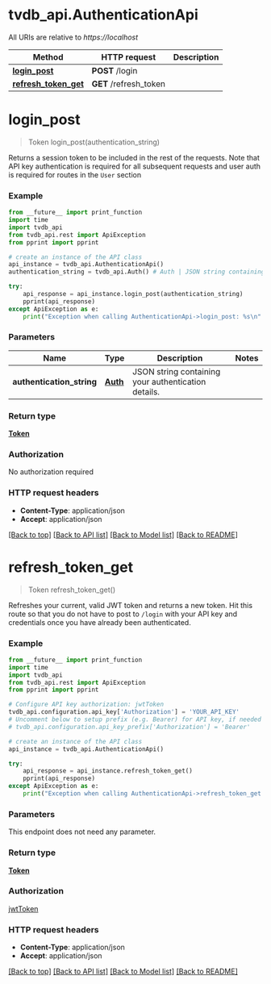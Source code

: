 # tvdb_api.AuthenticationApi

All URIs are relative to *https://localhost*

Method | HTTP request | Description
------------- | ------------- | -------------
[**login_post**](AuthenticationApi.md#login_post) | **POST** /login | 
[**refresh_token_get**](AuthenticationApi.md#refresh_token_get) | **GET** /refresh_token | 


# **login_post**
> Token login_post(authentication_string)



Returns a session token to be included in the rest of the requests. Note that API key authentication is required for all subsequent requests and user auth is required for routes in the `User` section

### Example 
```python
from __future__ import print_function
import time
import tvdb_api
from tvdb_api.rest import ApiException
from pprint import pprint

# create an instance of the API class
api_instance = tvdb_api.AuthenticationApi()
authentication_string = tvdb_api.Auth() # Auth | JSON string containing your authentication details.

try: 
    api_response = api_instance.login_post(authentication_string)
    pprint(api_response)
except ApiException as e:
    print("Exception when calling AuthenticationApi->login_post: %s\n" % e)
```

### Parameters

Name | Type | Description  | Notes
------------- | ------------- | ------------- | -------------
 **authentication_string** | [**Auth**](Auth.md)| JSON string containing your authentication details. | 

### Return type

[**Token**](Token.md)

### Authorization

No authorization required

### HTTP request headers

 - **Content-Type**: application/json
 - **Accept**: application/json

[[Back to top]](#) [[Back to API list]](../README.md#documentation-for-api-endpoints) [[Back to Model list]](../README.md#documentation-for-models) [[Back to README]](../README.md)

# **refresh_token_get**
> Token refresh_token_get()



Refreshes your current, valid JWT token and returns a new token. Hit this route so that you do not have to post to `/login` with your API key and credentials once you have already been authenticated.

### Example 
```python
from __future__ import print_function
import time
import tvdb_api
from tvdb_api.rest import ApiException
from pprint import pprint

# Configure API key authorization: jwtToken
tvdb_api.configuration.api_key['Authorization'] = 'YOUR_API_KEY'
# Uncomment below to setup prefix (e.g. Bearer) for API key, if needed
# tvdb_api.configuration.api_key_prefix['Authorization'] = 'Bearer'

# create an instance of the API class
api_instance = tvdb_api.AuthenticationApi()

try: 
    api_response = api_instance.refresh_token_get()
    pprint(api_response)
except ApiException as e:
    print("Exception when calling AuthenticationApi->refresh_token_get: %s\n" % e)
```

### Parameters
This endpoint does not need any parameter.

### Return type

[**Token**](Token.md)

### Authorization

[jwtToken](../README.md#jwtToken)

### HTTP request headers

 - **Content-Type**: application/json
 - **Accept**: application/json

[[Back to top]](#) [[Back to API list]](../README.md#documentation-for-api-endpoints) [[Back to Model list]](../README.md#documentation-for-models) [[Back to README]](../README.md)

